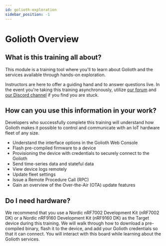 ```yaml
---
id: golioth-exploration
sidebar_position: -1
---
```


# Golioth Overview

## What is this training all about?

This module is a training tool where you'll to learn about Golioth and the
services available through hands-on exploration.

Instructors are here to offer a guiding hand and to answer questions live. In
the event you're taking this training asynchronously, utilize [our
forum](https://forum.golioth.io) and [our Discord
channel](https://golioth.io/discord) if you find you are stuck.

## How can you use this information in your work?

Developers who successfully complete this training will understand how Golioth
makes it possible to control and communicate with an IoT hardware fleet of any
size.

* Understand the interface options in the Golioth Web Console
* Flash pre-compiled firmware to a device
* Provisioning the device with credentials to securely connect to the Golioth
* Send time-series data and stateful data
* View device logs remotely
* Update fleet settings
* Issue a Remote Procedure Call (RPC)
* Gain an overview of the Over-the-Air (OTA) update features

## Do I need hardware?

We recommend that you use a Nordic nRF7002 Development Kit (nRF7002 DK) or a
Nordic nRF9160 Development Kit (nRF9160 DK) as the Target device during this
training. We will walk through how to download a pre-compiled binary, flash it
to the device, and add your Golioth credentials so that it can connect. You will
interact with this board while learning about the Golioth services.
